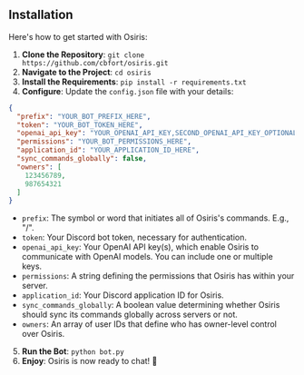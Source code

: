 ## Installation

Here's how to get started with Osiris:

1. **Clone the Repository**: `git clone https://github.com/cbfort/osiris.git`
2. **Navigate to the Project**: `cd osiris`
3. **Install the Requirements**: `pip install -r requirements.txt`
4. **Configure**: Update the `config.json` file with your details:
  ```json
  {
    "prefix": "YOUR_BOT_PREFIX_HERE",
    "token": "YOUR_BOT_TOKEN_HERE",
    "openai_api_key": "YOUR_OPENAI_API_KEY,SECOND_OPENAI_API_KEY_OPTIONAL",
    "permissions": "YOUR_BOT_PERMISSIONS_HERE",
    "application_id": "YOUR_APPLICATION_ID_HERE",
    "sync_commands_globally": false,
    "owners": [
      123456789,
      987654321
    ]
  }
  ```

  - `prefix`: The symbol or word that initiates all of Osiris's commands. E.g., "/".
  - `token`: Your Discord bot token, necessary for authentication.
  - `openai_api_key`: Your OpenAI API key(s), which enable Osiris to communicate with OpenAI models. You can include one or multiple keys.
  - `permissions`: A string defining the permissions that Osiris has within your server.
  - `application_id`: Your Discord application ID for Osiris.
  - `sync_commands_globally`: A boolean value determining whether Osiris should sync its commands globally across servers or not.
  - `owners`: An array of user IDs that define who has owner-level control over Osiris.
5. **Run the Bot**: `python bot.py`
6. **Enjoy**: Osiris is now ready to chat! 🎉
